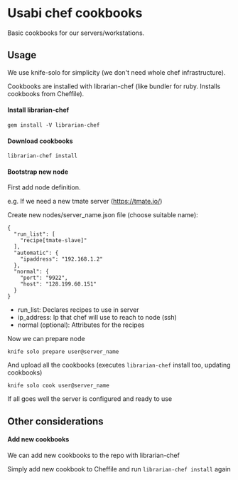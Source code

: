 # Usabi chef cookbooks

Basic cookbooks for our servers/workstations.

## Usage

We use knife-solo for simplicity (we don't need whole chef infrastructure).

Cookbooks are installed with librarian-chef (like bundler for ruby. Installs cookbooks from Cheffile).

#### Install librarian-chef

```
gem install -V librarian-chef
```

#### Download cookbooks

```
librarian-chef install
```

#### Bootstrap new node

First add node definition.

e.g. If we need a new tmate server (https://tmate.io/)

Create new nodes/server_name.json file (choose suitable name):

```
{
  "run_list": [
    "recipe[tmate-slave]"
  ],
  "automatic": {
    "ipaddress": "192.168.1.2"
  },
  "normal": {
    "port": "9922",
    "host": "128.199.60.151"
  }
}
```

* run_list: Declares recipes to use in server
* ip_address: Ip that chef will use to reach to node (ssh)
* normal (optional): Attributes for the recipes

Now we can prepare node
```
knife solo prepare user@server_name
```

And upload all the cookbooks (executes `librarian-chef` install too, updating cookbooks)
```
knife solo cook user@server_name
```

If all goes well the server is configured and ready to use

## Other considerations

#### Add new cookbooks

We can add new cookbooks to the repo with librarian-chef

Simply add new cookbook to Cheffile and run `librarian-chef install` again
